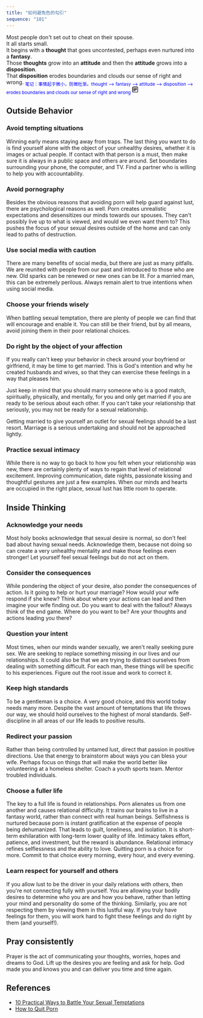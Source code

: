 ```yaml
---
title: "如何避免色的勾引"
sequence: "101"
---
```


<p class="indented">
    Most people don't set out to cheat on their spouse.<br/>
    It all starts small.<br/>
    It begins with a <strong>thought</strong> that goes uncontested, perhaps even nurtured into a <strong>fantasy</strong>.<br/>
    Those <strong>thoughts</strong> grow into an <strong>attitude</strong> and
    then the <strong>attitude</strong> grows into a <strong>disposition</strong>.<br/>
    That <strong>disposition</strong> erodes boundaries and clouds our sense of right and wrong.
    <sub class="my_note" style="color:blue">笔记：事情起于微小，防微杜渐。thought --&gt; fantasy --&gt; attitude --&gt; disposition --&gt; erodes boundaries and clouds our sense of right and wrong</sub>
    <img src="/assets/images/note.png" onclick="toggle_paragraph_sub_note(this)" alt=""/>
</p>

<h2>Outside Behavior</h2>

<h3>Avoid tempting situations</h3>

<p class="indented">
    Winning early means staying away from traps.
    The last thing you want to do is find yourself alone with the object of your unhealthy desires,
    whether it is images or actual people.
    If contact with that person is a must, then make sure it is always in a public space and others are around.
    Set boundaries surrounding your phone, the computer, and TV.
    Find a partner who is willing to help you with accountability.
</p>

<h3>Avoid pornography</h3>

<p class="indented">
    Besides the obvious reasons that avoiding porn will help guard against lust,
    there are psychological reasons as well.
    <span class="text-key-point">Porn creates unrealistic expectations and desensitizes our minds towards our spouses.</span>
    They can't possibly live up to what is viewed, and would we even want them to?
    This pushes the focus of your sexual desires outside of the home and can only lead to paths of destruction.
</p>

<h3>Use social media with caution</h3>

<p class="indented">
    There are many benefits of social media, but there are just as many pitfalls.
    We are reunited with people from our past and introduced to those who are new.
    Old sparks can be renewed or new ones can be lit.
    For a married man, this can be extremely perilous.
    Always remain alert to true intentions when using social media.
</p>

<h3>Choose your friends wisely</h3>

<p class="indented">
    When battling sexual temptation, there are plenty of people we can find that will encourage and enable it.
    You can still be their friend, but by all means, avoid joining them in their poor relational choices.
</p>

<h3>Do right by the object of your affection</h3>

<p class="indented">
    If you really can't keep your behavior in check around your boyfriend or girlfriend, it may be time to get married.
    This is God's intention and why he created husbands and wives, so that they can exercise these feelings in a way that pleases him.
</p>

<p class="indented">
    Just keep in mind that you should marry someone who is a good match, spiritually, physically, and mentally,
    for you and only get married if you are ready to be serious about each other.
    If you can't take your relationship that seriously, you may not be ready for a sexual relationship.
</p>

<p class="indented">
    Getting married to give yourself an outlet for sexual feelings should be a last resort.
    Marriage is a serious undertaking and should not be approached lightly.
</p>

<h3>Practice sexual intimacy</h3>

<p class="indented">
    While there is no way to go back to how you felt when your relationship was new,
    there are certainly plenty of ways to regain that level of relational excitement.
    Improving communication, date nights, passionate kissing and thoughtful gestures are just a few examples.
    <span class="text-key-point">When our minds and hearts are occupied in the right place, sexual lust has little room to operate.</span>
</p>

<h2>Inside Thinking</h2>

<h3>Acknowledge your needs</h3>

<p class="indented">
    Most holy books acknowledge that sexual desire is normal, so don't feel bad about having sexual needs.
    Acknowledge them, because not doing so can create a very unhealthy mentality and make those feelings even stronger!
    Let yourself feel sexual feelings but do not act on them.
</p>

<h3>Consider the consequences</h3>

<p class="indented">
    While pondering the object of your desire, also ponder the consequences of action.
    Is it going to help or hurt your marriage?
    How would your wife respond if she knew?
    Think about where your actions can lead and then imagine your wife finding out.
    Do you want to deal with the fallout?
    Always think of the end game.
    Where do you want to be?
    Are your thoughts and actions leading you there?
</p>

<h3>Question your intent</h3>

<p class="indented">
    Most times, when our minds wander sexually, we aren't really seeking pure sex.
    We are seeking to replace something missing in our lives and our relationships.
    It could also be that we are trying to distract ourselves from dealing with something difficult.
    For each man, these things will be specific to his experiences.
    Figure out the root issue and work to correct it.
</p>

<h3>Keep high standards</h3>

<p class="indented text-key-point">
    To be a gentleman is a choice.
    A very good choice, and this world today needs many more.
    Despite the vast amount of temptations that life throws our way, we should hold ourselves to the highest of moral standards.
    Self-discipline in all areas of our life leads to positive results.
</p>

<h3>Redirect your passion</h3>

<p class="indented">
    Rather than being controlled by untamed lust, direct that passion in positive directions.
    Use that energy to brainstorm about ways you can bless your wife.
    Perhaps focus on things that will make the world better like volunteering at a homeless shelter.
    Coach a youth sports team. Mentor troubled individuals.
</p>

<h3>Choose a fuller life</h3>

<p class="indented">
    The key to a full life is found in relationships.
    Porn alienates us from one another and causes relational difficulty.
    It trains our brains to live in a fantasy world, rather than connect with real human beings.
    Selfishness is nurtured because porn is instant gratification at the expense of people being dehumanized.
    That leads to guilt, loneliness, and isolation.
    It is short-term exhilaration with long-term lower quality of life.
    Intimacy takes effort, patience, and investment, but the reward is abundance.
    Relational intimacy refines selflessness and the ability to love.
    Quitting porn is a choice for more.
    Commit to that choice every morning, every hour, and every evening.
</p>

<h3>Learn respect for yourself and others</h3>

<p class="indented">
    If you allow lust to be the driver in your daily relations with others, then you're not connecting fully with yourself.
    You are allowing your bodily desires to determine who you are and how you behave, rather than letting your mind and personality do some of the thinking.
    Similarly, you are not respecting them by viewing them in this lustful way.
    If you truly have feelings for them, you will work hard to fight these feelings and do right by them (and yourself!).
</p>

<h2>Pray consistently</h2>

<p class="indented">
    Prayer is the act of communicating your thoughts, worries, hopes and dreams to God.
    Lift up the desires you are feeling and ask for help.
    God made you and knows you and can deliver you time and time again.
</p>

<p class="indented"></p>
<p class="indented"></p>

<h2>References</h2>

<ul>
    <li><a class="external" href="https://www.allprodad.com/10-practical-ways-battle-sexual-temptations/" target="_blank">10 Practical Ways to Battle Your Sexual Temptations</a></li>
    <li><a class="external" href="https://www.allprodad.com/how-to-quit-porn/" target="_blank">How to Quit Porn</a></li>
</ul>
